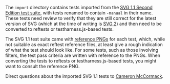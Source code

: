The `import` directory contains tests imported from the [SVG 1.1 Second
Edition test suite](http://www.w3.org/Graphics/SVG/Test/20110816/),
with tests renamed to contain `-manual` in their name.  These tests need
review to verify that they are still correct for the latest version of
SVG (which at the time of writing is [SVG 2](https://svgwg.org/svg2-draft/))
and then need to be converted to reftests or testharness.js-based
tests.

The SVG 1.1 test suite came with [reference
PNGs](http://dev.w3.org/SVG/profiles/1.1F2/test/png/) for each test,
which, while not suitable as exact reftest reference files, at least
give a rough indication of what the test should look like.  For some
tests, such as those involving filters, the test pass criteria are
written with reference to the PNGs.  When converting the tests to
reftests or testharness.js-based tests, you might want to consult the
reference PNG.

Direct questions about the imported SVG 1.1 tests to
[Cameron McCormack](mailto:cam@mcc.id.au).

